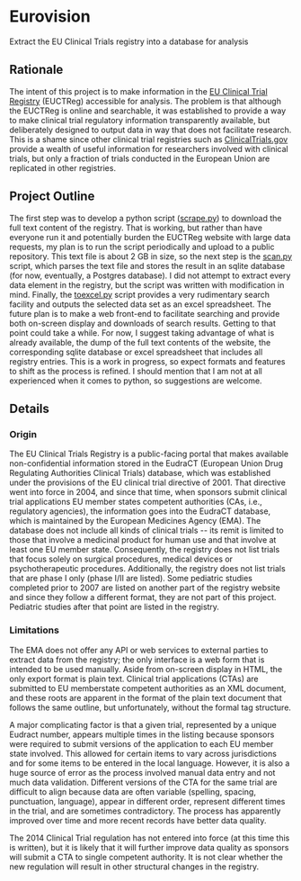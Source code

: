 # Eurovision
Extract the EU Clinical Trials registry into a database for analysis 

## Rationale
The intent of this project is to make information in the [EU Clinical Trial Registry](https://www.clinicaltrialsregister.eu/) (EUCTReg) accessible for analysis. The problem is that although the EUCTReg is online and searchable, it was established to provide a way to make clinical trial regulatory information transparently available, but deliberately designed to output data in way that does not facilitate research. This is a shame since other clinical trial registries such as [ClinicalTrials.gov](https://clinicaltrials.gov/) provide a wealth of useful information for researchers involved with clinical trials, but only a fraction of trials conducted in the European Union are replicated in other registries.

## Project Outline
The first step was to develop a python script ([scrape.py](https://github.com/dhakajack/Eurovision/blob/master/scrape.py)) to download the full text content of the registry. That is working, but rather than have everyone run it and potentially burden the EUCTReg website with large data requests, my plan is to run the script periodically and upload to a public repository. This text file is about 2 GB in size, so the next step is the [scan.py](https://github.com/dhakajack/Eurovision/blob/master/scan.py) script, which parses the text file and stores the result in an sqlite database (for now, eventually, a Postgres database). I did not attempt to extract every data element in the registry, but the script was written with modification in mind. Finally, the [toexcel.py](https://github.com/dhakajack/Eurovision/blob/master/toexcel.py) script provides a very rudimentary search facility and outputs the selected data set as an excel spreadsheet. The future plan is to make a web front-end to facilitate searching and provide both on-screen display and downloads of search results. Getting to that point could take a while. For now, I suggest taking advantage of what is already available, the dump of the full text contents of the website, the corresponding sqlite database or excel spreadsheet that includes all registry entries. This is a work in progress, so expect formats and features to shift as the process is refined. I should mention that I am not at all experienced when it comes to python, so suggestions are welcome.

## Details
### Origin
The EU Clinical Trials Registry is a public-facing portal that makes available non-confidential information stored in the EudraCT (European Union Drug Regulating Authorities Clinical Trials) database, which was established under the provisions of the EU clinical trial directive of 2001. That directive went into force in 2004, and since that time, when sponsors submit clinical trial applications EU member states competent authorities (CAs, i.e., regulatory agencies), the information goes into the EudraCT database, which is maintained by the European Medicines Agency (EMA). The database does not include all kinds of clinical trials -- its remit is limited to those that involve a medicinal product for human use and that involve at least one EU member state. Consequently, the registry does not list trials that focus solely on surgical procedures, medical devices or psychotherapeutic procedures. Additionally, the registry does not list trials that are phase I only (phase I/II are listed). Some pediatric studies completed prior to 2007 are listed on  another part of the registry website and since they follow a different format, they are not part of this project. Pediatric studies after that point are listed in the registry.

### Limitations
The EMA does not offer any API or web services to external parties to extract data from the registry; the only interface is a web form that is intended to be used manually. Aside from on-screen display in HTML, the only export format is plain text. Clinical trial applications (CTAs) are submitted to EU memberstate competent authorities as an XML document, and these roots are apparent in the format of the plain text document that follows the same outline, but unfortunately, without the formal tag structure. 

A major complicating factor is that a given trial, represented by a unique Eudract number, appears multiple times in the listing because sponsors were required to submit versions of the application to each EU member state involved. This allowed for certain items to vary across jurisdictions and for some items to be entered in the local language. However, it is also a huge source of error as the process involved manual data entry and not much data validation. Different versions of the CTA for the same trial are difficult to align because data are often variable (spelling, spacing, punctuation, language), appear in different order, represent different times in the trial, and are sometimes contradictory. The process has apparently improved over time and more recent records have better data quality.

The 2014 Clinical Trial regulation has not entered into force (at this time this is written), but it is likely that it will further improve data quality as sponsors will submit a CTA to single competent authority. It is not clear whether the new regulation will result in other structural changes in the registry.


